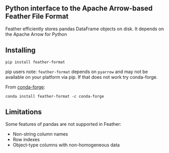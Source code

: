 ## Python interface to the Apache Arrow-based Feather File Format

Feather efficiently stores pandas DataFrame objects on disk. It depends on the
Apache Arrow for Python

## Installing

```shell
pip install feather-format
```

pip users note: ``feather-format`` depends on ``pyarrow`` and may not be
available on your platform via pip. If that does not work try conda-forge.

From [conda-forge][1]:

```shell
conda install feather-format -c conda-forge
```

## Limitations

Some features of pandas are not supported in Feather:

* Non-string column names
* Row indexes
* Object-type columns with non-homogeneous data

[1]: https://conda-forge.github.io